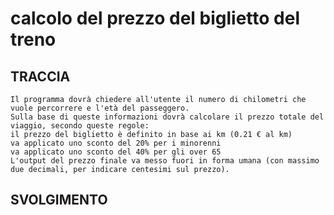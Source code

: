 # calcolo del prezzo del biglietto del treno

## TRACCIA

```plaintext
Il programma dovrà chiedere all'utente il numero di chilometri che vuole percorrere e l'età del passeggero.
Sulla base di queste informazioni dovrà calcolare il prezzo totale del viaggio, secondo queste regole:
il prezzo del biglietto è definito in base ai km (0.21 € al km)
va applicato uno sconto del 20% per i minorenni
va applicato uno sconto del 40% per gli over 65
L'output del prezzo finale va messo fuori in forma umana (con massimo due decimali, per indicare centesimi sul prezzo).
```

## SVOLGIMENTO

